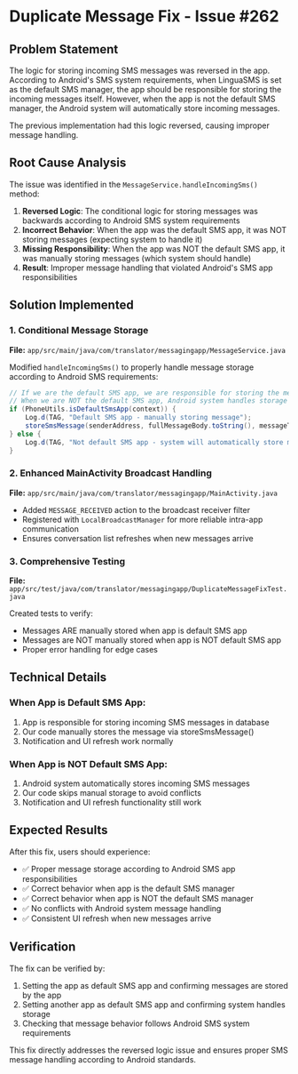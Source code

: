# Duplicate Message Fix - Issue #262

## Problem Statement
The logic for storing incoming SMS messages was reversed in the app. According to Android's SMS system requirements, when LinguaSMS is set as the default SMS manager, the app should be responsible for storing the incoming messages itself. However, when the app is not the default SMS manager, the Android system will automatically store incoming messages.

The previous implementation had this logic reversed, causing improper message handling.

## Root Cause Analysis
The issue was identified in the `MessageService.handleIncomingSms()` method:

1. **Reversed Logic**: The conditional logic for storing messages was backwards according to Android SMS system requirements
2. **Incorrect Behavior**: When the app was the default SMS app, it was NOT storing messages (expecting system to handle it)
3. **Missing Responsibility**: When the app was NOT the default SMS app, it was manually storing messages (which system should handle)
4. **Result**: Improper message handling that violated Android's SMS app responsibilities

## Solution Implemented

### 1. Conditional Message Storage
**File:** `app/src/main/java/com/translator/messagingapp/MessageService.java`

Modified `handleIncomingSms()` to properly handle message storage according to Android SMS requirements:

```java
// If we are the default SMS app, we are responsible for storing the message
// When we are NOT the default SMS app, Android system handles storage automatically
if (PhoneUtils.isDefaultSmsApp(context)) {
    Log.d(TAG, "Default SMS app - manually storing message");
    storeSmsMessage(senderAddress, fullMessageBody.toString(), messageTimestamp);
} else {
    Log.d(TAG, "Not default SMS app - system will automatically store message");
}
```

### 2. Enhanced MainActivity Broadcast Handling
**File:** `app/src/main/java/com/translator/messagingapp/MainActivity.java`

- Added `MESSAGE_RECEIVED` action to the broadcast receiver filter
- Registered with `LocalBroadcastManager` for more reliable intra-app communication
- Ensures conversation list refreshes when new messages arrive

### 3. Comprehensive Testing
**File:** `app/src/test/java/com/translator/messagingapp/DuplicateMessageFixTest.java`

Created tests to verify:
- Messages ARE manually stored when app is default SMS app
- Messages are NOT manually stored when app is NOT default SMS app
- Proper error handling for edge cases

## Technical Details

### When App is Default SMS App:
1. App is responsible for storing incoming SMS messages in database
2. Our code manually stores the message via storeSmsMessage()
3. Notification and UI refresh work normally

### When App is NOT Default SMS App:
1. Android system automatically stores incoming SMS messages
2. Our code skips manual storage to avoid conflicts
3. Notification and UI refresh functionality still work

## Expected Results

After this fix, users should experience:
- ✅ Proper message storage according to Android SMS app responsibilities
- ✅ Correct behavior when app is the default SMS manager
- ✅ Correct behavior when app is NOT the default SMS manager
- ✅ No conflicts with Android system message handling
- ✅ Consistent UI refresh when new messages arrive

## Verification

The fix can be verified by:
1. Setting the app as default SMS app and confirming messages are stored by the app
2. Setting another app as default SMS app and confirming system handles storage
3. Checking that message behavior follows Android SMS system requirements

This fix directly addresses the reversed logic issue and ensures proper SMS message handling according to Android standards.